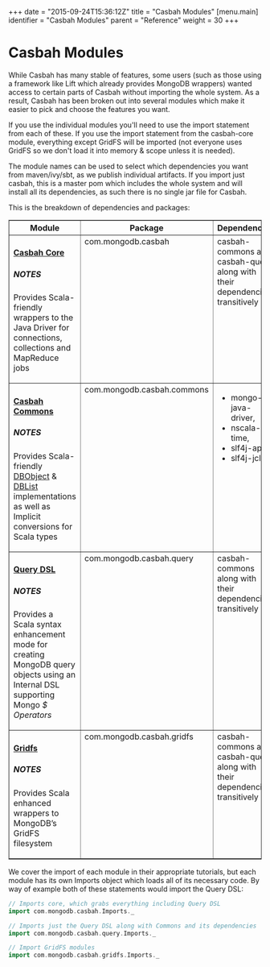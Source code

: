 +++
date = "2015-09-24T15:36:12Z"
title = "Casbah Modules"
[menu.main]
  identifier = "Casbah Modules"
  parent = "Reference"
  weight = 30
+++

# Casbah Modules

While Casbah has many stable of features, some users (such as those
using a framework like Lift which already provides MongoDB wrappers)
wanted access to certain parts of Casbah without importing the whole
system. As a result, Casbah has been broken out into several modules
which make it easier to pick and choose the features you want.

If you use the individual modules you'll need to use the import
statement from each of these. If you use the import statement from the
casbah-core module, everything except GridFS will be imported (not
everyone uses GridFS so we don't load it into memory & scope unless it
is needed).

The module names can be used to select which dependencies you want from
maven/ivy/sbt, as we publish individual artifacts. If you import just
casbah, this is a master pom which includes the whole system and will
install all its dependencies, as such there is no single jar file for
Casbah.

This is the breakdown of dependencies and packages:

<table border="1" class="docutils">
  <colgroup>
    <col width="30%">
    <col width="25%">
    <col width="45%">
  </colgroup>
  <thead valign="bottom">
    <tr class="row-odd">
      <th class="head">Module</th>
      <th class="head">Package</th>
      <th class="head">Dependencies</th>
    </tr>
  </thead>
  <tbody valign="top">
    <tr class="row-even">
      <td>
        <h4><a class="reference external" href="http://mongodb.github.com/casbah/api/#com.mongodb.casbah.package?Casbah Core">Casbah Core</a></h4>
        <p>
          <h5>NOTES</h5>
          Provides Scala-friendly wrappers to the Java Driver for connections, collections and MapReduce jobs
        </p>
      </td>
      <td>com.mongodb.casbah</td>
      <td>casbah-commons and casbah-query along with their dependencies transitively
      </td>
    </tr>
    <tr class="row-odd">
      <td>
        <h4><a class="reference external" href="http://mongodb.github.com/casbah/api/#com.mongodb.casbah.commons.package?Casbah Commons">Casbah Commons</a></h4>
        <p>
          <h5>NOTES</h5>
          Provides Scala-friendly
          <a class="reference external" href="http://docs.mongodb.org/manual/?q=DBObject">DBObject</a> &amp;
          <a class="reference external" href="http://docs.mongodb.org/manual/?q=DBList">DBList</a> implementations as well as Implicit conversions for Scala types</p>
      </td>
      <td>com.mongodb.casbah.commons</td>
      <td>
        <ul class="first last simple">
          <li>mongo-java-driver,</li>
          <li>nscala-time,</li>
          <li>slf4j-api,</li>
          <li>slf4j-jcl</li>
        </ul>
      </td>
    </tr>
    <tr class="row-even">
      <td>
        <h4><a class="reference external" href="http://mongodb.github.com/casbah/api/#com.mongodb.casbah.query.package?Query DSL">Query DSL</a></h4>
        <p>
          <h5>NOTES</h5>
          Provides a Scala syntax enhancement mode for creating MongoDB query objects using an Internal DSL supporting Mongo
          <cite>$ Operators</cite>
        </p>
      </td>
      <td>com.mongodb.casbah.query</td>
      <td>casbah-commons along with their dependencies transitively
      </td>
    </tr>
    <tr class="row-odd">
      <td>
        <h4><a class="reference external" href="http://mongodb.github.com/casbah/api#com.mongodb.casbah.gridfs.package?Gridfs">Gridfs</a></h4>
        <p>
          <h5>NOTES</h5>
          Provides Scala enhanced wrappers to MongoDB’s GridFS filesystem</p>
      </td>
      <td>com.mongodb.casbah.gridfs</td>
      <td>casbah-commons and casbah-query along with their dependencies transitively
      </td>
    </tr>
  </tbody>
</table>

We cover the import of each module in their appropriate tutorials, but
each module has its own Imports object which loads all of its necessary
code. By way of example both of these statements would import the Query
DSL:

~~~scala
// Imports core, which grabs everything including Query DSL
import com.mongodb.casbah.Imports._

// Imports just the Query DSL along with Commons and its dependencies
import com.mongodb.casbah.query.Imports._

// Import GridFS modules
import com.mongodb.casbah.gridfs.Imports._
~~~
